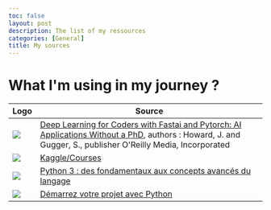 ```yaml
---
toc: false
layout: post
description: The list of my ressources
categories: [General]
title: My sources
---
```

# What I'm using in my journey ?


Logo|Source
-|-
![]({{site.baseurl}}/images/logo.png) |[Deep Learning for Coders with Fastai and Pytorch: AI Applications Without a PhD](https://books.google.no/books?id=xd6LxgEACAAJ), authors : Howard, J. and Gugger, S., publisher O'Reilly Media, Incorporated
![]({{site.baseurl}}/images/kaggle.jpg)|[Kaggle/Courses](https://www.kaggle.com/learn/overview)
![]({{site.baseurl}}/images/funmooc.jpg)|[Python 3 : des fondamentaux aux concepts avancés du langage](https://www.fun-mooc.fr/fr/cours/python-3-des-fondamentaux-aux-concepts-avances-du-langage/)
![]({{site.baseurl}}/images/openclassrooms.jpg)|[Démarrez votre projet avec Python](https://openclassrooms.com/fr/courses/4262331-demarrez-votre-projet-avec-python)
